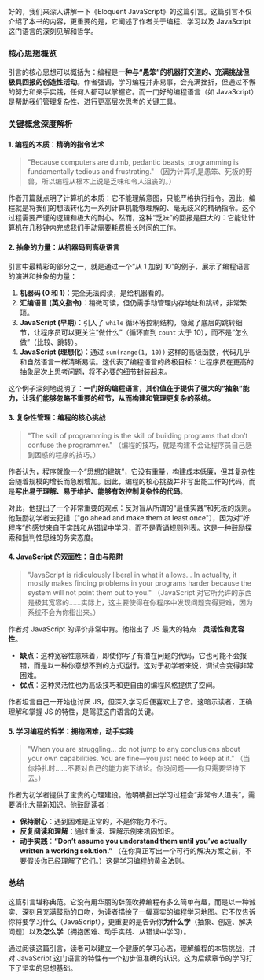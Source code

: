 好的，我们来深入讲解一下《Eloquent JavaScript》的这篇引言。这篇引言不仅介绍了本书的内容，更重要的是，它阐述了作者关于编程、学习以及 JavaScript 这门语言的深刻见解和哲学。

### 核心思想概览

引言的核心思想可以概括为：编程是**一种与“愚笨”的机器打交道的、充满挑战但极具回报的创造性活动**。作者强调，学习编程并非易事，会充满挫折，但通过不懈的努力和亲手实践，任何人都可以掌握它。而一门好的编程语言（如 JavaScript）是帮助我们管理复杂性、进行更高层次思考的关键工具。

### 关键概念深度解析

#### 1. 编程的本质：精确的指令艺术

> "Because computers are dumb, pedantic beasts, programming is fundamentally tedious and frustrating."
> （因为计算机是愚笨、死板的野兽，所以编程从根本上说是乏味和令人沮丧的。）

作者开篇就点明了计算机的本质：它不能理解意图，只能严格执行指令。因此，编程就是将我们的想法转化为一系列计算机能够理解的、毫无歧义的精确指令。这个过程需要严谨的逻辑和极大的耐心。然而，这种“乏味”的回报是巨大的：它能让计算机在几秒钟内完成我们手动需要耗费极长时间的工作。

#### 2. 抽象的力量：从机器码到高级语言

引言中最精彩的部分之一，就是通过一个“从 1 加到 10”的例子，展示了编程语言的演进和抽象的力量：

1.  **机器码 (0 和 1)**：完全无法阅读，是给机器看的。
2.  **汇编语言 (英文指令)**：稍微可读，但仍需手动管理内存地址和跳转，非常繁琐。
3.  **JavaScript (早期)**：引入了 `while` 循环等控制结构，隐藏了底层的跳转细节，让程序员可以更关注“做什么”（循环直到 `count` 大于 10），而不是“怎么做”（比较、跳转）。
4.  **JavaScript (理想化)**：通过 `sum(range(1, 10))` 这样的高级函数，代码几乎和自然语言一样清晰易读。这代表了编程语言的终极目标：让程序员在更高的抽象层次上思考问题，将不必要的细节封装起来。

这个例子深刻地说明了：**一门好的编程语言，其价值在于提供了强大的“抽象”能力，让我们能够忽略不重要的细节，从而构建和管理更复杂的系统。**

#### 3. 复杂性管理：编程的核心挑战

> "The skill of programming is the skill of building programs that don’t confuse the programmer."
> （编程的技巧，就是构建不会让程序员自己感到困惑的程序的技巧。）

作者认为，程序就像一个“思想的建筑”，它没有重量，构建成本低廉，但其复杂性会随着规模的增长而急剧增加。因此，编程的核心挑战并非写出能工作的代码，而是**写出易于理解、易于维护、能够有效控制复杂性的代码**。

对此，他提出了一个非常重要的观点：反对盲从所谓的“最佳实践”和死板的规则。他鼓励初学者去犯错（"go ahead and make them at least once"），因为对“好程序”的感觉来自于实践和从错误中学习，而不是背诵规则列表。这是一种鼓励探索和批判性思维的务实态度。

#### 4. JavaScript 的双面性：自由与陷阱

> "JavaScript is ridiculously liberal in what it allows... In actuality, it mostly makes finding problems in your programs harder because the system will not point them out to you."
> （JavaScript 对它所允许的东西是极其宽容的……实际上，这主要使得在你程序中发现问题变得更难，因为系统不会为你指出来。）

作者对 JavaScript 的评价非常中肯。他指出了 JS 最大的特点：**灵活性和宽容性**。

- **缺点**：这种宽容性意味着，即使你写了有潜在问题的代码，它也可能不会报错，而是以一种你意想不到的方式运行。这对于初学者来说，调试会变得非常困难。
- **优点**：这种灵活性也为高级技巧和更自由的编程风格提供了空间。

作者坦言自己一开始也讨厌 JS，但深入学习后便喜欢上了它。这暗示读者，正确理解和掌握 JS 的特性，是驾驭这门语言的关键。

#### 5. 学习编程的哲学：拥抱困难，动手实践

> "When you are struggling... do not jump to any conclusions about your own capabilities. You are fine—you just need to keep at it."
> （当你挣扎时……不要对自己的能力妄下结论。你没问题——你只需要坚持下去。）

作者为初学者提供了宝贵的心理建设。他明确指出学习过程会“非常令人沮丧”，需要消化大量新知识。他鼓励读者：

- **保持耐心**：遇到困难是正常的，不是你能力不行。
- **反复阅读和理解**：通过重读、理解示例来巩固知识。
- **动手实践**：**“Don’t assume you understand them until you’ve actually written a working solution.”** （在你真正写出一个可行的解决方案之前，不要假设你已经理解了它们。）这是学习编程的黄金法则。

### 总结

这篇引言堪称典范。它没有用华丽的辞藻吹捧编程有多么简单有趣，而是以一种诚实、深刻且充满鼓励的口吻，为读者描绘了一幅真实的编程学习地图。它不仅告诉你将要学习什么（JavaScript），更重要的是告诉你**为什么学**（抽象、创造、解决问题）以及**怎么学**（拥抱困难、动手实践、从错误中学习）。

通过阅读这篇引言，读者可以建立一个健康的学习心态，理解编程的本质挑战，并对 JavaScript 这门语言的特性有一个初步但准确的认识。这为后续章节的学习打下了坚实的思想基础。

